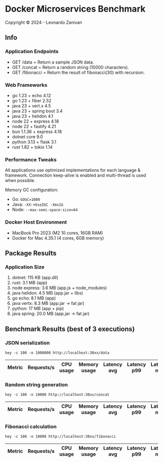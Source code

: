 # Docker Microservices Benchmark

Copyright © 2024 - Leonardo Zanivan

## Info

### Application Endpoints

- GET /data       = Return a sample JSON data.
- GET /concat     = Return a random string (10000 characters).
- GET /fibonacci  = Return the result of fibonacci(30) with recursion.

### Web Frameworks

- go 1.23 + echo 4.12
- go 1.23 + fiber 2.52
- java 23 + vert.x 4.5
- java 23 + spring boot 3.4
- java 23 + helidon 4.1
- node 22 + express 4.18
- node 22 + fastify 4.21
- bun 1.1.36 + express 4.18
- dotnet core 9.0
- python 3.13 + flask 3.1
- rust 1.82 + tokio 1.14

### Performance Tweaks

All applications use optimized implementations for each language & framework.
Connection keep-alive is enabled and multi-thread is used when possible.

Memory GC configuration:
- Go: `GOGC=1000`
- Java: `-XX:+UseZGC -Xmx1G`
- Node: `--max-semi-space-size=64`

### Docker Host Environment

- MacBook Pro 2023 (M2 10 cores, 16GB RAM)
- Docker for Mac 4.35.1 (4 cores, 6GB memory)

## Package Results

### Application Size

1. dotnet: 115 KB (app.dll)
2. rust: 3.1 MB (app)
3. node express: 3.6 MB (app.js + node_modules)
4. java helidon: 4.5 MB (app.jar + libs)
5. go echo: 8.1 MB (app)
6. java vertx: 8.3 MB (app.jar -> fat jar)
7. python: 17 MB (app + pip)
8. java spring: 20.0 MB (app.jar -> fat jar)

## Benchmark Results (best of 3 executions)

### JSON serialization

``hey -c 100 -n 1000000 http://localhost:30xx/data``

| Metric        | Requests/s | CPU usage | Memory usage | Latency avg | Latency p99 | Latency max | Total time |
|---------------|------------|-----------|--------------|-------------|-------------|-------------|------------|

### Random string generation

``hey -c 100 -n 10000 http://localhost:30xx/concat``

| Metric        | Requests/s | CPU usage | Memory usage | Latency avg | Latency p99 | Latency max | Total time |
|---------------|------------|-----------|--------------|-------------|-------------|-------------|------------|

### Fibonacci calculation

``hey -c 100 -n 10000 http://localhost:30xx/fibonacci``

| Metric        | Requests/s | CPU usage | Memory usage | Latency avg | Latency p99 | Latency max | Total time |
|---------------|------------|-----------|--------------|-------------|-------------|-------------|------------|
